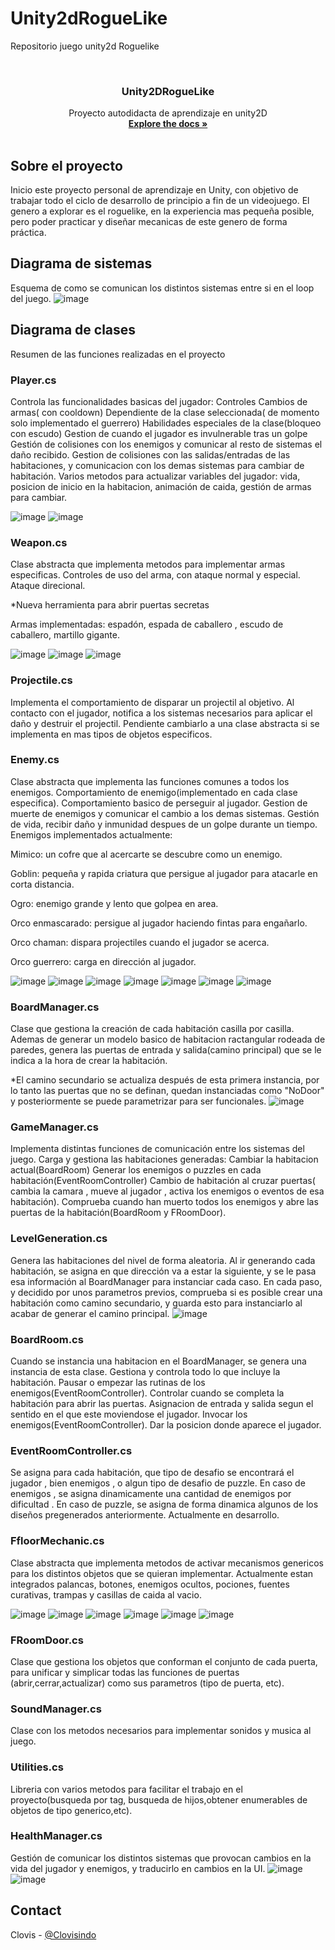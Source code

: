 # Unity2dRogueLike
Repositorio juego unity2d Roguelike 


<!--
*** Thanks for checking out the Best-README-Template. If you have a suggestion
*** that would make this better, please fork the repo and create a pull request
*** or simply open an issue with the tag "enhancement".
*** Thanks again! Now go create something AMAZING! :D
***
***
***
*** To avoid retyping too much info. Do a search and replace for the following:
*** github_username, repo_name, twitter_handle, email, project_title, project_description
-->



<!-- PROJECT SHIELDS -->
<!--
*** I'm using markdown "reference style" links for readability.
*** Reference links are enclosed in brackets [ ] instead of parentheses ( ).
*** See the bottom of this document for the declaration of the reference variables
*** for contributors-url, forks-url, etc. This is an optional, concise syntax you may use.
*** https://www.markdownguide.org/basic-syntax/#reference-style-links
-->


<!-- PROJECT LOGO -->
<br />
<p align="center">


  <h3 align="center">Unity2DRogueLike</h3>

  <p align="center">
    Proyecto autodidacta de aprendizaje en unity2D
    <br />
    <a href="https://github.com/github_username/repo_name"><strong>Explore the docs »</strong></a>
    <br />
    <br />
  </p>
</p>





<!-- Sobre el proyecto -->
## Sobre el proyecto

Inicio este proyecto personal de aprendizaje en Unity, con objetivo de trabajar todo el ciclo de desarrollo de principio a fin de un videojuego.
El genero a explorar es el roguelike, en la experiencia mas pequeña posible, pero poder practicar y diseñar mecanicas de este genero de forma práctica.


<!-- Diagrama de sistemas -->
## Diagrama de sistemas
Esquema de como se comunican los distintos sistemas entre si en el loop del juego.
![image](https://user-images.githubusercontent.com/4136363/128236435-6176c978-d328-41c2-ada0-4522c3532a47.png)


<!-- Diagrama de clases -->
## Diagrama de clases
Resumen de las funciones realizadas en el proyecto


<!-- Player.cs -->
### Player.cs
Controla las funcionalidades basicas del jugador:
Controles
Cambios de armas( con cooldown)
Dependiente de la clase seleccionada( de momento solo implementado el guerrero)
Habilidades especiales de la clase(bloqueo con escudo)
Gestion de cuando el jugador es invulnerable tras un golpe
Gestión de colisiones con los enemigos y comunicar al resto de sistemas el daño recibido.
Gestion de colisiones con las salidas/entradas de las habitaciones, y comunicacion con los demas sistemas para cambiar de habitación.
Varios metodos para actualizar variables del jugador: vida, posicion de inicio en la habitacion, animación de caida, gestión de armas para cambiar.

![image](https://user-images.githubusercontent.com/4136363/112748154-4b015680-8fba-11eb-9a43-322eb038e99b.png)
![image](https://user-images.githubusercontent.com/4136363/112748174-63717100-8fba-11eb-95d8-a97bc4f71a1b.png)



<!-- Weapon.cs -->
### Weapon.cs
Clase abstracta que implementa metodos para implementar armas especificas.
Controles de uso del arma, con ataque normal y especial.
Ataque direcional.

*Nueva herramienta para abrir puertas secretas

Armas implementadas: espadón, espada de caballero , escudo de caballero, martillo gigante.

![image](https://user-images.githubusercontent.com/4136363/112748203-90be1f00-8fba-11eb-8f0d-64bdd4e546d6.png)
![image](https://user-images.githubusercontent.com/4136363/112748211-9d427780-8fba-11eb-9600-c93a5e63c69c.png)
![image](https://user-images.githubusercontent.com/4136363/112748218-a59ab280-8fba-11eb-86ed-02dcf25ae237.png)


<!-- Projectile.cs -->
### Projectile.cs
Implementa el comportamiento de disparar un projectil al objetivo.
Al contacto con el jugador, notifica a los sistemas necesarios para aplicar el daño y destruir el projectil.
Pendiente cambiarlo a una clase abstracta si se implementa en mas tipos de objetos especificos.


<!-- Enemy.cs -->
### Enemy.cs
Clase abstracta que implementa las funciones comunes a todos los enemigos.
Comportamiento de enemigo(implementado en cada clase especifica).
Comportamiento basico de perseguir al jugador.
Gestion de muerte de enemigos y comunicar el cambio a los demas sistemas.
Gestión de vida, recibir daño y inmunidad despues de un golpe durante un tiempo.
Enemigos implementados actualmente:

Mimico: un cofre que al acercarte se descubre como un enemigo. 

Goblin: pequeña y rapida criatura que persigue al jugador para atacarle en corta distancia. 

Ogro: enemigo grande y lento que golpea en area. 

Orco enmascarado: persigue al jugador haciendo fintas para engañarlo. 

Orco chaman: dispara projectiles cuando el jugador se acerca. 

Orco guerrero: carga en dirección al jugador. 

![image](https://user-images.githubusercontent.com/4136363/112749270-88b5ad80-8fc1-11eb-8d4c-1efb453d6c3a.png)
![image](https://user-images.githubusercontent.com/4136363/112749276-910de880-8fc1-11eb-925a-325c800de7ca.png)
![image](https://user-images.githubusercontent.com/4136363/112749282-a125c800-8fc1-11eb-983b-241f1f1ecf48.png)
![image](https://user-images.githubusercontent.com/4136363/112749287-b3076b00-8fc1-11eb-8478-e16d1cfafae5.png)
![image](https://user-images.githubusercontent.com/4136363/112749294-c0bcf080-8fc1-11eb-8487-02e4986d844d.png)
![image](https://user-images.githubusercontent.com/4136363/112749302-d6321a80-8fc1-11eb-98d5-cecc194f9954.png)
![image](https://user-images.githubusercontent.com/4136363/112749334-011c6e80-8fc2-11eb-8b39-4b815cb6c61f.png)




<!-- BoardManager.cs -->
### BoardManager.cs
Clase que gestiona la creación de cada habitación casilla por casilla.
Ademas de generar un modelo basico de habitacion ractangular rodeada de paredes, genera las puertas de entrada y salida(camino principal) que se le indica a la hora de crear la habitación.

*El camino secundario se actualiza después de esta primera instancia, por lo tanto las puertas que no se definan, quedan instanciadas como "NoDoor" y posteriormente se puede parametrizar para ser funcionales.
![image](https://user-images.githubusercontent.com/4136363/112749360-2315f100-8fc2-11eb-9159-53465696d409.png)


<!-- GameManager.cs -->
### GameManager.cs
Implementa distintas funciones de comunicación entre los sistemas del juego.
Carga y gestiona las habitaciones generadas:
Cambiar la habitacion actual(BoardRoom)
Generar los enemigos o puzzles en cada habitación(EventRoomController)
Cambio de habitación al cruzar puertas( cambia la camara , mueve al jugador , activa los enemigos o eventos de esa habitación).
Comprueba cuando han muerto todos los enemigos y abre las puertas de la habitación(BoardRoom y FRoomDoor).

<!-- LevelGeneration.cs -->
### LevelGeneration.cs
Genera las habitaciones del nivel de forma aleatoria.
Al ir generando cada habitación, se asigna en que dirección va a estar la siguiente, y se le pasa esa información al BoardManager para instanciar cada caso.
En cada paso, y decidido por unos parametros previos, comprueba si es posible crear una habitación como camino secundario, y guarda esto para instanciarlo al acabar de generar el camino principal.
![image](https://user-images.githubusercontent.com/4136363/112749390-62444200-8fc2-11eb-806b-81567c7d7ff3.png)


<!-- BoardRoom.cs -->
### BoardRoom.cs
Cuando se instancia una habitacion en el BoardManager, se genera una instancia de esta clase.
Gestiona y controla todo lo que incluye la habitación.
Pausar o empezar las rutinas de los enemigos(EventRoomController).
Controlar cuando se completa la habitación para abrir las puertas.
Asignacion de entrada y salida segun el sentido en el que este moviendose el jugador.
Invocar los enemigos(EventRoomController).
Dar la posicion donde aparece el jugador.


<!-- EventRoomController.cs -->
### EventRoomController.cs
Se asigna para cada habitación, que tipo de desafio se encontrará el jugador , bien enemigos , o algun tipo de desafio de puzzle.
En caso de enemigos , se asigna dinamicamente una cantidad de enemigos por dificultad .
En caso de puzzle, se asigna de forma dinamica algunos de los diseños pregenerados anteriormente.
Actualmente en desarrollo.

<!-- FfloorMechanic.cs -->
### FfloorMechanic.cs
Clase abstracta que implementa metodos de activar mecanismos genericos para los distintos objetos que se quieran implementar.
Actualmente estan integrados palancas, botones, enemigos ocultos, pociones, fuentes curativas, trampas y casillas de caida al vacio.

![image](https://user-images.githubusercontent.com/4136363/112749741-adf7eb00-8fc4-11eb-9dcc-922203c8a0a1.png)
![image](https://user-images.githubusercontent.com/4136363/112749608-ab48c600-8fc3-11eb-8829-72196f00b619.png)
![image](https://user-images.githubusercontent.com/4136363/112749614-c1568680-8fc3-11eb-9537-ff8a67b4695b.png)
![image](https://user-images.githubusercontent.com/4136363/112749638-e6e39000-8fc3-11eb-9175-81e52ecadcbc.png)
![image](https://user-images.githubusercontent.com/4136363/112749644-f06cf800-8fc3-11eb-8874-585121623a5a.png)
![image](https://user-images.githubusercontent.com/4136363/112749647-f8c53300-8fc3-11eb-8eb1-9042901d21db.png)

<!-- FRoomDoor.cs -->
### FRoomDoor.cs
Clase que gestiona los objetos que conforman el conjunto de cada puerta, para unificar y simplicar todas las funciones de puertas (abrir,cerrar,actualizar) como sus parametros (tipo de puerta, etc).

<!-- SoundManager.cs -->
### SoundManager.cs
Clase con los metodos necesarios para implementar sonidos y musica al juego.

<!-- Utilities.cs -->
### Utilities.cs
Libreria con varios metodos para facilitar el trabajo en el proyecto(busqueda por tag, busqueda de hijos,obtener enumerables de objetos de tipo generico,etc).

<!-- HealthManager.cs -->
### HealthManager.cs
Gestión de comunicar los distintos sistemas que provocan cambios en la vida del jugador y enemigos, y traducirlo en cambios en la UI.
![image](https://user-images.githubusercontent.com/4136363/112749654-04185e80-8fc4-11eb-841b-ea772c8032a9.png)
![image](https://user-images.githubusercontent.com/4136363/112749663-0c709980-8fc4-11eb-85c7-348f8dfd02a3.png)



<!-- CONTACT -->
## Contact

Clovis - [@Clovisindo](https://twitter.com/clovisindo) 




<!-- MARKDOWN LINKS & IMAGES -->
<!-- https://www.markdownguide.org/basic-syntax/#reference-style-links -->
[contributors-shield]: https://img.shields.io/github/contributors/github_username/repo.svg?style=for-the-badge
[contributors-url]: https://github.com/github_username/repo/graphs/contributors
[forks-shield]: https://img.shields.io/github/forks/github_username/repo.svg?style=for-the-badge
[forks-url]: https://github.com/github_username/repo/network/members
[stars-shield]: https://img.shields.io/github/stars/github_username/repo.svg?style=for-the-badge
[stars-url]: https://github.com/github_username/repo/stargazers
[issues-shield]: https://img.shields.io/github/issues/github_username/repo.svg?style=for-the-badge
[issues-url]: https://github.com/github_username/repo/issues
[license-shield]: https://img.shields.io/github/license/github_username/repo.svg?style=for-the-badge
[license-url]: https://github.com/github_username/repo/blob/master/LICENSE.txt
[linkedin-shield]: https://img.shields.io/badge/-LinkedIn-black.svg?style=for-the-badge&logo=linkedin&colorB=555
[linkedin-url]: https://linkedin.com/in/github_username
